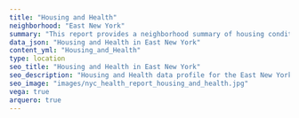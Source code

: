 ```yaml
---
title: "Housing and Health"
neighborhood: "East New York"
summary: "This report provides a neighborhood summary of housing conditions and related health outcomes. It also describes population characteristics that can increase vulnerability to housing hazards."
data_json: "Housing and Health in East New York"
content_yml: "Housing_and_Health"
type: location
seo_title: "Housing and Health in East New York"
seo_description: "Housing and Health data profile for the East New York neighborhood of NYC."
seo_image: "images/nyc_health_report_housing_and_health.jpg"
vega: true
arquero: true
---
```

